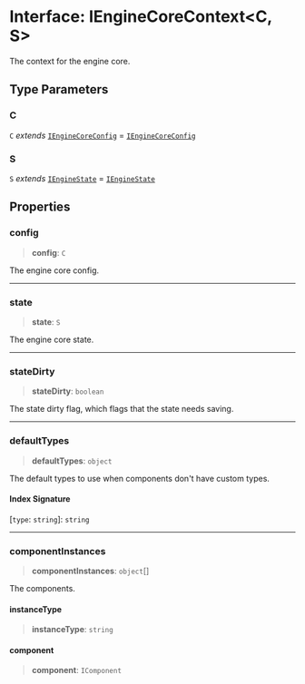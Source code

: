 # Interface: IEngineCoreContext\<C, S\>

The context for the engine core.

## Type Parameters

### C

`C` *extends* [`IEngineCoreConfig`](IEngineCoreConfig.md) = [`IEngineCoreConfig`](IEngineCoreConfig.md)

### S

`S` *extends* [`IEngineState`](IEngineState.md) = [`IEngineState`](IEngineState.md)

## Properties

### config

> **config**: `C`

The engine core config.

***

### state

> **state**: `S`

The engine core state.

***

### stateDirty

> **stateDirty**: `boolean`

The state dirty flag, which flags that the state needs saving.

***

### defaultTypes

> **defaultTypes**: `object`

The default types to use when components don't have custom types.

#### Index Signature

\[`type`: `string`\]: `string`

***

### componentInstances

> **componentInstances**: `object`[]

The components.

#### instanceType

> **instanceType**: `string`

#### component

> **component**: `IComponent`
